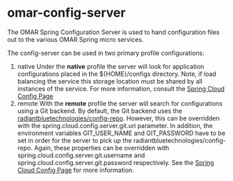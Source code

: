 # omar-config-server

The OMAR Spring Configuration Server is used to hand configuration files out to the various OMAR Spring micro services.

The config-server can be used in two primary profile configurations:
1. native
   Under the **native** profile the server will look for application configurations placed in the ${HOME}/configs directory. Note, if load balancing the service this storage location must be shared by all instances of the service. For more information, consult the [Spring Cloud Config Page](https://cloud.spring.io/spring-cloud-config/spring-cloud-config.html)
2. remote
   With the **remote** profile the server will search for configurations using a Git backend. By default, the Git backend uses the [radiantbluetechnologies/config-repo](https://github.com/radiantbluetechnologies/config-repo). However, this can be overridden with the spring.cloud.config.server.git.uri parameter. In addition, the environment variables GIT_USER_NAME and GIT_PASSWORD have to be set in order for the server to pick up the radiantbluetechnologies/config-repo. Again, these properties can be overridden with spring.cloud.config.server.git.username and spring.cloud.config.server.git.password respectively. See the [Spring Cloud Config Page](https://cloud.spring.io/spring-cloud-config/spring-cloud-config.html) for more information.
